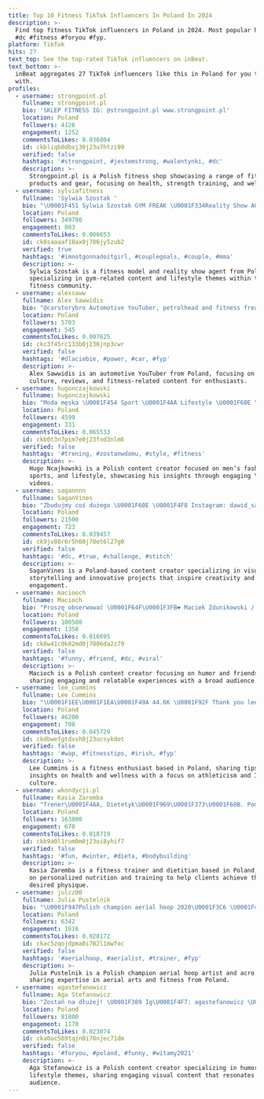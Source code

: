 ```yaml
---
title: Top 10 Fitness TikTok Influencers In Poland In 2024
description: >-
  Find top fitness TikTok influencers in Poland in 2024. Most popular hashtags:
  #dc #fitness #foryou #fyp.
platform: TikTok
hits: 27
text_top: See the top-rated TikTok influencers on inBeat.
text_bottom: >-
  inBeat aggregates 27 TikTok influencers like this in Poland for you to connect
  with.
profiles:
  - username: strongpoint.pl
    fullname: strongpoint.pl
    bio: 'SKLEP FITNESS IG: @strongpoint.pl www.strongpoint.pl'
    location: Poland
    followers: 4126
    engagement: 1252
    commentsToLikes: 0.036804
    id: ckbliqb8dbxj30j23u7htzi99
    verified: false
    hashtags: '#strongpoint, #jestemstrong, #walentynki, #dc'
    description: >-
      Strongpoint.pl is a Polish fitness shop showcasing a range of fitness
      products and gear, focusing on health, strength training, and wellness.
  - username: sylviafitness
    fullname: 'Sylwia Szostak '
    bio: "\U0001F451 Sylwia Szostak GYM FREAK \U0001F334Reality Show AGENT Gwiazdy Fitness Model"
    location: Poland
    followers: 349700
    engagement: 803
    commentsToLikes: 0.006653
    id: ck8saaaaf18ax0j786jy5zub2
    verified: true
    hashtags: '#imnotgonnadoitgirl, #couplegoals, #couple, #mma'
    description: >-
      Sylwia Szostak is a fitness model and reality show agent from Poland,
      specializing in gym-related content and lifestyle themes within the
      fitness community.
  - username: alexsaww
    fullname: Alex Sawwidis
    bio: "@carstorybro Automotive YouTuber, petrolhead and fitness freak. \U0001F3C1\U0001F4AA\U0001F3FC"
    location: Poland
    followers: 5703
    engagement: 545
    commentsToLikes: 0.007625
    id: ckc3f45rc133b0j236jnp3cwr
    verified: false
    hashtags: '#dlaciebie, #power, #car, #fyp'
    description: >-
      Alex Sawwidis is an automotive YouTuber from Poland, focusing on car
      culture, reviews, and fitness-related content for enthusiasts.
  - username: hugonczajkowski
    fullname: hugonczajkowski
    bio: "Moda męska \U0001F454 Sport \U0001F4AA Lifestyle \U0001F60E YT (+65k subs.) \U0001F3A5"
    location: Poland
    followers: 4599
    engagement: 331
    commentsToLikes: 0.065533
    id: ckb0t3n7pim7e0j23fnd3nlm6
    verified: false
    hashtags: '#trening, #zostanwdomu, #style, #fitness'
    description: >-
      Hugo Ncajkowski is a Polish content creator focused on men’s fashion,
      sports, and lifestyle, showcasing his insights through engaging YouTube
      videos.
  - username: sagannnn
    fullname: SaganVines
    bio: "Zbudujmy coś dużego \U0001F60E \U0001F4F8 Instagram: dawid_sagann"
    location: Poland
    followers: 21500
    engagement: 723
    commentsToLikes: 0.039457
    id: ck9jv88r6r5h60j78et6l27g0
    verified: false
    hashtags: '#dc, #true, #challenge, #stitch'
    description: >-
      SaganVines is a Poland-based content creator specializing in visual
      storytelling and innovative projects that inspire creativity and community
      engagement.
  - username: maciooch
    fullname: Macioch
    bio: "Proszę obserwować \U0001F64F\U0001F3FB❤️ Maciek Zdunikowski / Macioch \U0001F9E8ig: maciek_zdunikowksi"
    location: Poland
    followers: 100500
    engagement: 1358
    commentsToLikes: 0.016695
    id: ck8w41c0k82md0j7886da2z79
    verified: false
    hashtags: '#funny, #friend, #dc, #viral'
    description: >-
      Macioch is a Polish content creator focusing on humor and friendship,
      sharing engaging and relatable experiences with a broad audience.
  - username: lee_cummins
    fullname: Lee Cummins
    bio: "\U0001F1EE\U0001F1EA\U0001F49A 44.6K \U0001F92F Thank you leecummins89@gmail.com"
    location: Poland
    followers: 46200
    engagement: 708
    commentsToLikes: 0.045729
    id: ckdbwefgtdxsh0j23ucsykdot
    verified: false
    hashtags: '#wap, #fitnesstips, #irish, #fyp'
    description: >-
      Lee Cummins is a fitness enthusiast based in Poland, sharing tips and
      insights on health and wellness with a focus on athleticism and Irish
      culture.
  - username: wkondycji.pl
    fullname: Kasia Zaremba
    bio: "Trener\U0001F4AA, Dietetyk\U0001F969\U0001F373\U0001F60B. Pomogę Ci osiągnąć wymarzoną sylwetkę!\U0001F4AA\U0001F60D\U0001F351\U0001F459 ⬇️⬇️⬇️"
    location: Poland
    followers: 163800
    engagement: 670
    commentsToLikes: 0.018719
    id: ckb9a0l1rum0m0j23oi8yhif7
    verified: false
    hashtags: '#fun, #winter, #dieta, #bodybuilding'
    description: >-
      Kasia Zaremba is a fitness trainer and dietitian based in Poland, focusing
      on personalized nutrition and training to help clients achieve their
      desired physique.
  - username: julcz00
    fullname: Julia Pustelnik
    bio: "\U0001F947Polish champion aerial hoop 2020\U0001F3C6 \U0001F4F8Instagram: julcz00 \U0001F938\U0001F3FC‍♀️Acro trainer"
    location: Poland
    followers: 6342
    engagement: 1616
    commentsToLikes: 0.028172
    id: ckac5zqojdpma0i782l1mwfoc
    verified: false
    hashtags: '#aerialhoop, #aerialist, #trainer, #fyp'
    description: >-
      Julia Pustelnik is a Polish champion aerial hoop artist and acro trainer,
      sharing expertise in aerial arts and fitness from Poland.
  - username: agastefanowicz
    fullname: Aga Stefanowicz
    bio: "Zostań na dłużej! \U0001F389 Ig\U0001F4F7: agastefanowicz \U0001F4E9agastefanowiczinfo@gmail.com"
    location: Poland
    followers: 81800
    engagement: 1170
    commentsToLikes: 0.023074
    id: cka0uc569tqjn0i78njec71dm
    verified: false
    hashtags: '#foryou, #poland, #funny, #witamy2021'
    description: >-
      Aga Stefanowicz is a Polish content creator specializing in humor and
      lifestyle themes, sharing engaging visual content that resonates with her
      audience.
---
```


